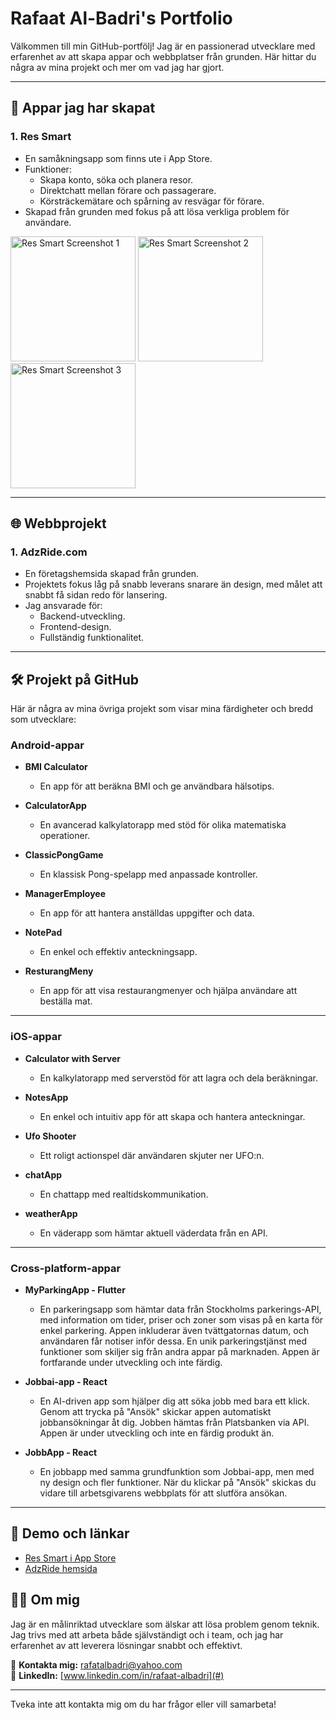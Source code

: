 # Rafaat Al-Badri's Portfolio

Välkommen till min GitHub-portfölj! Jag är en passionerad utvecklare med erfarenhet av att skapa appar och webbplatser från grunden. Här hittar du några av mina projekt och mer om vad jag har gjort.

---

## 📱 Appar jag har skapat

### 1. **Res Smart**
- En samåkningsapp som finns ute i App Store.
- Funktioner:
  - Skapa konto, söka och planera resor.
  - Direktchatt mellan förare och passagerare.
  - Körsträckemätare och spårning av resvägar för förare.
- Skapad från grunden med fokus på att lösa verkliga problem för användare.

<img src="https://github.com/user-attachments/assets/849cc9c9-b202-4d5d-b613-1513369fe282" alt="Res Smart Screenshot 1" width="200">
<img src="https://github.com/user-attachments/assets/7d79d5ca-8cef-4960-8cfa-ed06cd212507" alt="Res Smart Screenshot 2" width="200">
<img src="https://github.com/user-attachments/assets/a5fa5206-0ede-419c-b2e0-bf2271291c1e" alt="Res Smart Screenshot 3" width="200">

---

## 🌐 Webbprojekt

### 1. **AdzRide.com**
- En företagshemsida skapad från grunden.
- Projektets fokus låg på snabb leverans snarare än design, med målet att snabbt få sidan redo för lansering.
- Jag ansvarade för:
  - Backend-utveckling.
  - Frontend-design.
  - Fullständig funktionalitet.

---

## 🛠️ Projekt på GitHub

Här är några av mina övriga projekt som visar mina färdigheter och bredd som utvecklare:

### Android-appar
- **BMI Calculator**  
  - En app för att beräkna BMI och ge användbara hälsotips.

- **CalculatorApp**  
  - En avancerad kalkylatorapp med stöd för olika matematiska operationer.

- **ClassicPongGame**  
  - En klassisk Pong-spelapp med anpassade kontroller.

- **ManagerEmployee**  
  - En app för att hantera anställdas uppgifter och data.

- **NotePad**  
  - En enkel och effektiv anteckningsapp.

- **ResturangMeny**  
  - En app för att visa restaurangmenyer och hjälpa användare att beställa mat.

---

 ### iOS-appar
- **Calculator with Server**  
  - En kalkylatorapp med serverstöd för att lagra och dela beräkningar.

- **NotesApp**  
  - En enkel och intuitiv app för att skapa och hantera anteckningar.

- **Ufo Shooter**  
  - Ett roligt actionspel där användaren skjuter ner UFO:n.

- **chatApp**  
  - En chattapp med realtidskommunikation.

- **weatherApp**  
  - En väderapp som hämtar aktuell väderdata från en API.

---

### Cross-platform-appar
- **MyParkingApp - Flutter**  
  - En parkeringsapp som hämtar data från Stockholms parkerings-API, med information om tider, priser och zoner som visas på en karta för enkel parkering. Appen inkluderar även tvättgatornas datum, och användaren får notiser inför dessa. En unik parkeringstjänst med funktioner som skiljer sig från andra appar på marknaden. Appen är fortfarande under utveckling och inte färdig.
    
- **Jobbai-app - React**  
  - En AI-driven app som hjälper dig att söka jobb med bara ett klick. Genom att trycka på "Ansök" skickar appen automatiskt jobbansökningar åt dig. Jobben hämtas från Platsbanken via API. Appen är under utveckling och inte en färdig produkt än.

- **JobbApp - React**  
  - En jobbapp med samma grundfunktion som Jobbai-app, men med ny design och fler funktioner. När du klickar på "Ansök" skickas du vidare till arbetsgivarens webbplats för att slutföra ansökan.

---

## 🔗 Demo och länkar
- [Res Smart i App Store](https://apps.apple.com/se/app/res-smart/id6450431851?platform=iphone)
- [AdzRide hemsida](https://adzride.com)



## 🧑‍💻 Om mig
Jag är en målinriktad utvecklare som älskar att lösa problem genom teknik. Jag trivs med att arbeta både självständigt och i team, och jag har erfarenhet av att leverera lösningar snabbt och effektivt.

📧 **Kontakta mig:** [rafatalbadri@yahoo.com](mailto:rafatalbadri@yahoo.com)  
📍 **LinkedIn:** [www.linkedin.com/in/rafaat-albadri](#)

---

Tveka inte att kontakta mig om du har frågor eller vill samarbeta!
